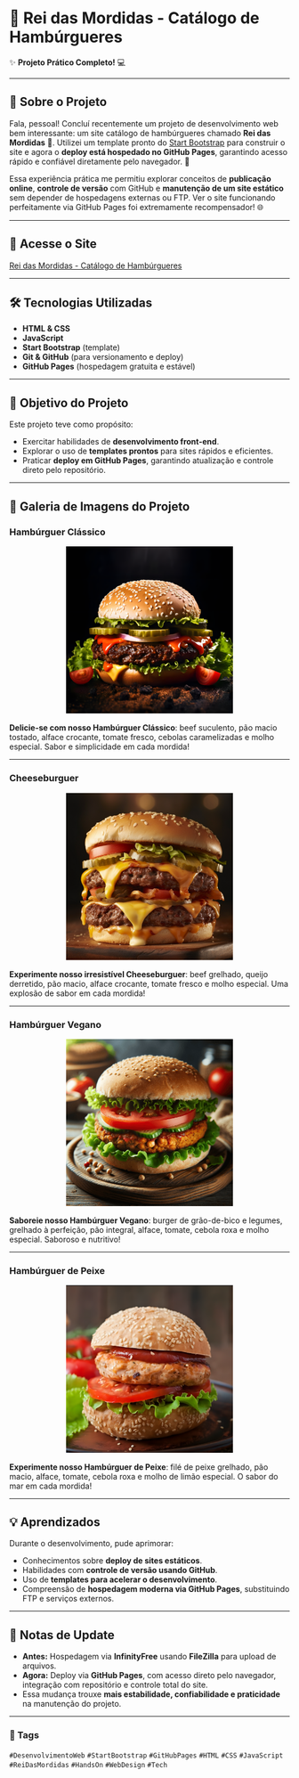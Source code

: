 # 🍔 Rei das Mordidas - Catálogo de Hambúrgueres

✨ **Projeto Prático Completo!** 💻

---

## 📢 Sobre o Projeto

Fala, pessoal! Concluí recentemente um projeto de desenvolvimento web bem interessante: um site catálogo de hambúrgueres chamado **Rei das Mordidas** 🍴. Utilizei um template pronto do [Start Bootstrap](https://startbootstrap.com/) para construir o site e agora o **deploy está hospedado no GitHub Pages**, garantindo acesso rápido e confiável diretamente pelo navegador. 🚀

Essa experiência prática me permitiu explorar conceitos de **publicação online**, **controle de versão** com GitHub e **manutenção de um site estático** sem depender de hospedagens externas ou FTP. Ver o site funcionando perfeitamente via GitHub Pages foi extremamente recompensador! 🌐

---

## 🔗 Acesse o Site

[Rei das Mordidas - Catálogo de Hambúrgueres](https://cauan33xl.github.io/Rei-Das-Mordidas/)

---

## 🛠️ Tecnologias Utilizadas

- **HTML & CSS**
- **JavaScript**
- **Start Bootstrap** (template)
- **Git & GitHub** (para versionamento e deploy)
- **GitHub Pages** (hospedagem gratuita e estável)

---

## 🎯 Objetivo do Projeto

Este projeto teve como propósito:
- Exercitar habilidades de **desenvolvimento front-end**.
- Explorar o uso de **templates prontos** para sites rápidos e eficientes.
- Praticar **deploy em GitHub Pages**, garantindo atualização e controle direto pelo repositório.

---

## 📸 Galeria de Imagens do Projeto

### Hambúrguer Clássico

<div align="center">
<img src="/assets/img/img1.png" alt="Hambúrguer Clássico" width="300" height="auto" />
</div>


**Delicie-se com nosso Hambúrguer Clássico**: beef suculento, pão macio tostado, alface crocante, tomate fresco, cebolas caramelizadas e molho especial. Sabor e simplicidade em cada mordida!

---

### Cheeseburguer

<div align="center">
<img src="/assets/img/img2.png" alt="Cheeseburguer" width="300" height="auto" />
</div>


**Experimente nosso irresistível Cheeseburguer**: beef grelhado, queijo derretido, pão macio, alface crocante, tomate fresco e molho especial. Uma explosão de sabor em cada mordida!

---

### Hambúrguer Vegano

<div align="center">
<img src="/assets/img/img3.png" alt="Hambúrguer Vegano" width="300" height="auto" />
</div>


**Saboreie nosso Hambúrguer Vegano**: burger de grão-de-bico e legumes, grelhado à perfeição, pão integral, alface, tomate, cebola roxa e molho especial. Saboroso e nutritivo!

---

### Hambúrguer de Peixe

<div align="center">
<img src="/assets/img/img4.png" alt="Hambúrguer de Peixe" width="300" height="auto" />
</div>


**Experimente nosso Hambúrguer de Peixe**: filé de peixe grelhado, pão macio, alface, tomate, cebola roxa e molho de limão especial. O sabor do mar em cada mordida!

---

## 💡 Aprendizados

Durante o desenvolvimento, pude aprimorar:
- Conhecimentos sobre **deploy de sites estáticos**.
- Habilidades com **controle de versão usando GitHub**.
- Uso de **templates para acelerar o desenvolvimento**.
- Compreensão de **hospedagem moderna via GitHub Pages**, substituindo FTP e serviços externos.

---

## 📝 Notas de Update

- **Antes:** Hospedagem via **InfinityFree** usando **FileZilla** para upload de arquivos.
- **Agora:** Deploy via **GitHub Pages**, com acesso direto pelo navegador, integração com repositório e controle total do site.
- Essa mudança trouxe **mais estabilidade, confiabilidade e praticidade** na manutenção do projeto.

---

### 📌 Tags

`#DesenvolvimentoWeb` `#StartBootstrap` `#GitHubPages` `#HTML` `#CSS` `#JavaScript` `#ReiDasMordidas` `#HandsOn` `#WebDesign` `#Tech`
